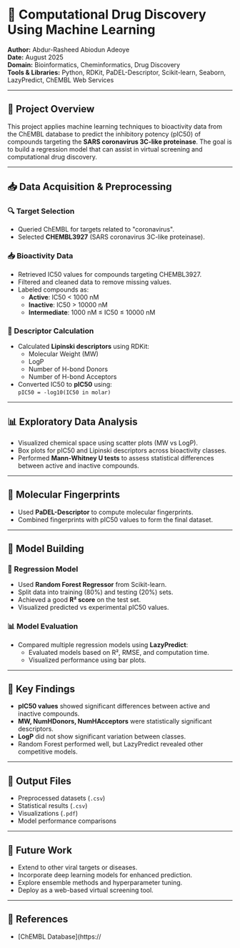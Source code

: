 # 🧬 Computational Drug Discovery Using Machine Learning

**Author:** Abdur-Rasheed Abiodun Adeoye  
**Date:** August 2025  
**Domain:** Bioinformatics, Cheminformatics, Drug Discovery  
**Tools & Libraries:** Python, RDKit, PaDEL-Descriptor, Scikit-learn, Seaborn, LazyPredict, ChEMBL Web Services

---

## 📘 Project Overview

This project applies machine learning techniques to bioactivity data from the ChEMBL database to predict the inhibitory potency (pIC50) of compounds targeting the **SARS coronavirus 3C-like proteinase**. The goal is to build a regression model that can assist in virtual screening and computational drug discovery.

---

## 📥 Data Acquisition & Preprocessing

### 🔍 Target Selection
- Queried ChEMBL for targets related to "coronavirus".
- Selected **CHEMBL3927** (SARS coronavirus 3C-like proteinase).

### 📥 Bioactivity Data
- Retrieved IC50 values for compounds targeting CHEMBL3927.
- Filtered and cleaned data to remove missing values.
- Labeled compounds as:
  - **Active**: IC50 < 1000 nM
  - **Inactive**: IC50 > 10000 nM
  - **Intermediate**: 1000 nM ≤ IC50 ≤ 10000 nM

### 🧪 Descriptor Calculation
- Calculated **Lipinski descriptors** using RDKit:
  - Molecular Weight (MW)
  - LogP
  - Number of H-bond Donors
  - Number of H-bond Acceptors
- Converted IC50 to **pIC50** using:  
  `pIC50 = -log10(IC50 in molar)`

---

## 📊 Exploratory Data Analysis

- Visualized chemical space using scatter plots (MW vs LogP).
- Box plots for pIC50 and Lipinski descriptors across bioactivity classes.
- Performed **Mann-Whitney U tests** to assess statistical differences between active and inactive compounds.

---

## 🧬 Molecular Fingerprints

- Used **PaDEL-Descriptor** to compute molecular fingerprints.
- Combined fingerprints with pIC50 values to form the final dataset.

---

## 🤖 Model Building

### 🔧 Regression Model
- Used **Random Forest Regressor** from Scikit-learn.
- Split data into training (80%) and testing (20%) sets.
- Achieved a good **R² score** on the test set.
- Visualized predicted vs experimental pIC50 values.

### 📊 Model Evaluation
- Compared multiple regression models using **LazyPredict**:
  - Evaluated models based on R², RMSE, and computation time.
  - Visualized performance using bar plots.

---

## 📌 Key Findings

- **pIC50 values** showed significant differences between active and inactive compounds.
- **MW, NumHDonors, NumHAcceptors** were statistically significant descriptors.
- **LogP** did not show significant variation between classes.
- Random Forest performed well, but LazyPredict revealed other competitive models.

---

## 📁 Output Files

- Preprocessed datasets (`.csv`)
- Statistical results (`.csv`)
- Visualizations (`.pdf`)
- Model performance comparisons

---

## 🚀 Future Work

- Extend to other viral targets or diseases.
- Incorporate deep learning models for enhanced prediction.
- Explore ensemble methods and hyperparameter tuning.
- Deploy as a web-based virtual screening tool.

---

## 📎 References
- [ChEMBL Database](https://
